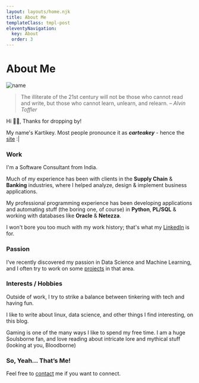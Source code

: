 ```yaml
---
layout: layouts/home.njk
title: About Me
templateClass: tmpl-post
eleventyNavigation:
  key: About
  order: 3
---
```



<h1>About Me</h1>


<div class="float-right m-1 mr-3 p-4 w-32 h-32 relative flex justify-center items-center overflow-hidden rounded-full bg-gray-400  dark:bg-gray-300">
<img alt="name" src="/img/py8jlnWXod-710.png" class='rounded-full'/>
</div>

> The illiterate of the 21st century will not be those who cannot read and write, but those who
> cannot learn, unlearn, and relearn. – _Alvin Toffler_

Hi 👋🏼, Thanks for dropping by!

My name's Kartikey. Most people pronounce it as **_carteakey_** - hence the [site](https://carteakey.dev) :| 
### Work
I'm a Software Consultant from India.

Much of my experience has been with clients in the **Supply Chain** & **Banking** industries, where I helped analyze, design & implement business applications.

My professional programming experience has been developing applications and automating stuff (the boring one, of course) in **Python**, **PL/SQL** & working with databases like **Oracle** & **Netezza**.

I won't bore you too much with my work history; that's what my [LinkedIn](https://www.linkedin.com/in/kartikeychauhan) is for.

### Passion

I’ve recently discovered my passion in Data Science and Machine Learning, and I often try to work on some [projects](https://github.com/carteakey) in that area.

### Interests / Hobbies

Outside of work, I try to strike a balance between tinkering with tech and having fun.

I like to write about linux, data science, and other things I find interesting, on this blog.

Gaming is one of the many ways I like to spend my free time. I am a huge Soulsborne fan, and love reading about intricate lore and mythical stuff (looking at you, Bloodborne)

### So, Yeah… That’s Me!

Feel free to [contact](mailto:kartikeychauhan27@gmail.com) me if you want to connect.
